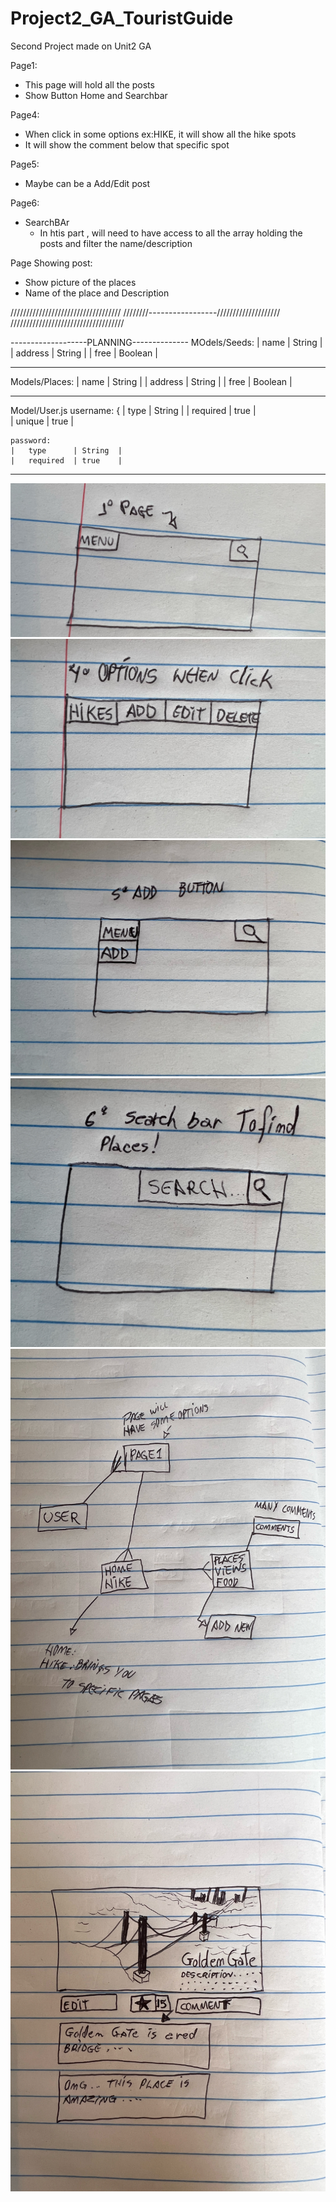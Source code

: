# Project2_GA_TouristGuide
Second Project made on Unit2 GA

Page1:
- This page will hold all the posts
- Show Button Home and Searchbar

Page4:
- When click in some options ex:HIKE, it will show all the hike spots
- It will show the comment below that specific spot

Page5:
- Maybe can be a Add/Edit post

Page6:
- SearchBAr
    - In htis part , will need to have access to all the array holding the posts and filter the name/description

Page Showing post:
- Show picture of the places
- Name of the place and Description



///////////////////////////////////
////////-----------------////////////////////
////////////////////////////////////


-------------------PLANNING--------------
MOdels/Seeds:
|  name     |  String   |
|  address  |  String   |
|  free     |  Boolean  |


----------------------------------------------
Models/Places:
|   name     | String   |
|   address  | String   |
|   free     | Boolean  |

----------------------------------------------

Model/User.js
 username: {
    |    type      |  String  |
    |   required  |  true    |  
    |   unique    |  true    |
   
    password:
    |   type      | String  |
    |   required  | true    |


---------------------------------------------------



![](imgplanproj2/first.JPEG)
![](imgplanproj2/fourth.JPEG)
![](imgplanproj2/fifth.JPEG)
![](imgplanproj2/sisxth.JPEG)
![](imgplanproj2/planning.JPEG)
![](imgplanproj2/showingpost.JPEG)
